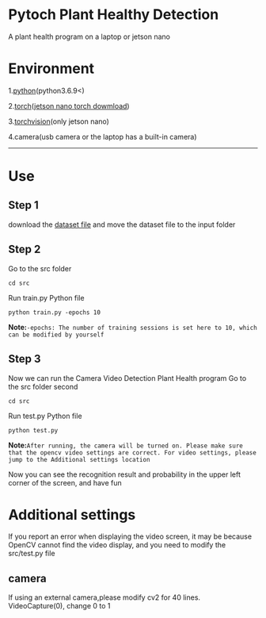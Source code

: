 # Pytoch Plant Healthy Detection

A plant health program on a laptop or jetson nano

# Environment

1.[python](https://python.org)(python3.6.9<)

2.[torch](https://pytorch.org)([jetson nano torch dowmload](https://forums.developer.nvidia.com/t/pytorch-for-jetson/72048))

3.[torchvision](https://github.com/pytorch/vision)(only jetson nano)

4.camera(usb camera or the laptop has a built-in camera)

---
# Use
## Step 1
download the [dataset file](https://www.kaggle.com/datasets/rashikrahmanpritom/plant-disease-recognition-dataset) and move the dataset file to the input folder

## Step 2
Go to the src folder
```
cd src
```
Run train.py Python file
```
python train.py -epochs 10
```
**Note:**```-epochs: The number of training sessions is set here to 10, which can be modified by yourself```

## Step 3
Now we can run the Camera Video Detection Plant Health program
Go to the src folder second
```
cd src
```
Run test.py Python file
```
python test.py
```
**Note:**```After running, the camera will be turned on. Please make sure that the opencv video settings are correct. For video settings, please jump to the Additional settings location```

Now you can see the recognition result and probability in the upper left corner of the screen, and have fun

# Additional settings

If you report an error when displaying the video screen, it may be because OpenCV cannot find the video display, and you need to modify the src/test.py file
## camera
If using an external camera,please modify cv2 for 40 lines. VideoCapture(0), change 0 to 1




